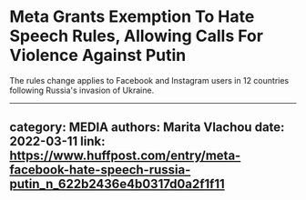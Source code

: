 # Meta Grants Exemption To Hate Speech Rules, Allowing Calls For Violence Against Putin

The rules change applies to Facebook and Instagram users in 12 countries following Russia's invasion of Ukraine.

---
category: MEDIA
authors: Marita Vlachou
date: 2022-03-11
link: https://www.huffpost.com/entry/meta-facebook-hate-speech-russia-putin_n_622b2436e4b0317d0a2f1f11
---

